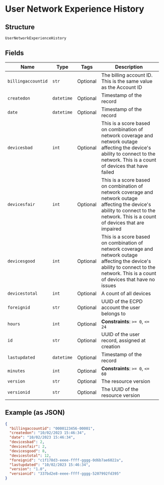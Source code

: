 
# User Network Experience History

## Structure

`UserNetworkExperienceHistory`

## Fields

| Name | Type | Tags | Description |
|  --- | --- | --- | --- |
| `billingaccountid` | `str` | Optional | The billing account ID. This is the same value as the Account ID |
| `createdon` | `datetime` | Optional | Timestamp of the record |
| `date` | `datetime` | Optional | Timestamp of the record |
| `devicesbad` | `int` | Optional | This is a score based on combination of network coverage and network outage affecting the device's ability to connect to the network. This is a count of devices that have failed |
| `devicesfair` | `int` | Optional | This is a score based on combination of network coverage and network outage affecting the device's ability to connect to the network. This is a count of devices that are impaired |
| `devicesgood` | `int` | Optional | This is a score based on combination of network coverage and network outage affecting the device's ability to connect to the network. This is a count of devices that have no issues |
| `devicestotal` | `int` | Optional | A count of all devices |
| `foreignid` | `str` | Optional | UUID of the ECPD account the user belongs to |
| `hours` | `int` | Optional | **Constraints**: `>= 0`, `<= 24` |
| `id` | `str` | Optional | UUID of the user record, assigned at creation |
| `lastupdated` | `datetime` | Optional | Timestamp of the record |
| `minutes` | `int` | Optional | **Constraints**: `>= 0`, `<= 60` |
| `version` | `str` | Optional | The resource version |
| `versionid` | `str` | Optional | The UUID of the resource version |

## Example (as JSON)

```json
{
  "billingaccountid": "0000123456-00001",
  "createdon": "10/02/2023 15:46:34",
  "date": "10/02/2023 15:46:34",
  "devicesbad": 2,
  "devicesfair": 2,
  "devicesgood": 8,
  "devicestotal": 12,
  "foreignid": "c1f178d3-eeee-ffff-gggg-0d6b7ae6022a",
  "lastupdated": "10/02/2023 15:46:34",
  "version": "1.0",
  "versionid": "337bd2e8-eeee-ffff-gggg-5207992fd395"
}
```


